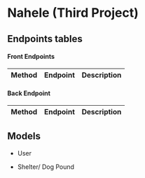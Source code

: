 # Nahele (Third Project)

## Endpoints tables

#### Front Endpoints
  
  Method | Endpoint | Description
  --- | --- | --- 
 
  
  
 #### Back Endpoint
 
 Method | Endpoint | Description
 --- | --- | ---
 
 
## Models

* User

* Shelter/ Dog Pound

